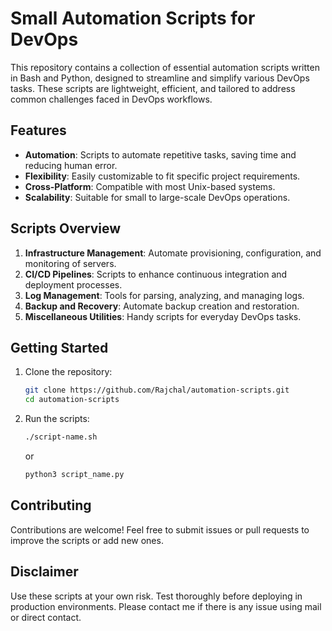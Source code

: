 # Small Automation Scripts for DevOps

This repository contains a collection of essential automation scripts written in Bash and Python, designed to streamline and simplify various DevOps tasks. These scripts are lightweight, efficient, and tailored to address common challenges faced in DevOps workflows.

## Features

- **Automation**: Scripts to automate repetitive tasks, saving time and reducing human error.
- **Flexibility**: Easily customizable to fit specific project requirements.
- **Cross-Platform**: Compatible with most Unix-based systems.
- **Scalability**: Suitable for small to large-scale DevOps operations.

## Scripts Overview

1. **Infrastructure Management**: Automate provisioning, configuration, and monitoring of servers.
2. **CI/CD Pipelines**: Scripts to enhance continuous integration and deployment processes.
3. **Log Management**: Tools for parsing, analyzing, and managing logs.
4. **Backup and Recovery**: Automate backup creation and restoration.
5. **Miscellaneous Utilities**: Handy scripts for everyday DevOps tasks.

## Getting Started

1. Clone the repository:
    ```bash
    git clone https://github.com/Rajchal/automation-scripts.git
    cd automation-scripts
    ```

2. Run the scripts:
    ```bash
    ./script-name.sh
    ```
    or
    ```bash
    python3 script_name.py
    ```

## Contributing

Contributions are welcome! Feel free to submit issues or pull requests to improve the scripts or add new ones.


## Disclaimer

Use these scripts at your own risk. Test thoroughly before deploying in production environments. Please contact me if there is any issue using mail or direct contact.
